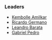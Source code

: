 ### Leaders

* [Kembolle Amilkar](mailto:kembolle@owasp.org)
* [Ricardo Germano](mailto:ricardo.germano@owasp.org)
* [Leandro Barata](mailto:leandro.diasbarata@owasp.org)
* [Gabriel Pedro](mailto:gabriel.pedro@owasp.org)
